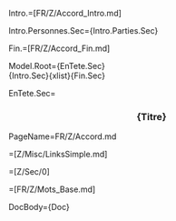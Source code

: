 Intro.=[FR/Z/Accord_Intro.md]

Intro.Personnes.Sec={Intro.Parties.Sec}

Fin.=[FR/Z/Accord_Fin.md]

Model.Root={EnTete.Sec}<br>{Intro.Sec}{xlist}{Fin.Sec}

EnTete.Sec=<center><h3>{Titre}</h3></center>

PageName=FR/Z/Accord.md

=[Z/Misc/LinksSimple.md]

=[Z/Sec/0]

=[FR/Z/Mots_Base.md]

DocBody=<!DOCTYPE html><html><title>{PageName}</title><style>ol {list-style-type: decimal;} ol ol {list-style-type: lower-alpha;} ol ol ol {list-style-type: decimal;} ol ol ol ol {list-style-type: upper-alpha;} ol ol ol ol ol {list-style-type: lower-roman;} ol ol ol ol ol ol {list-style-type: upper-roman;} ol ol ol ol ol ol ol {list-style-type: lower-alpha;}</style><body>{Doc}</body>